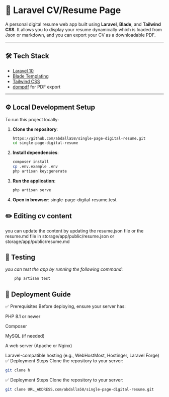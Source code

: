 # 🧾 Laravel CV/Resume Page

A personal digital resume web app built using **Laravel**, **Blade**, and **Tailwind CSS**. It allows you to display your resume dynamically which is loaded from Json or markdown, and you can export your CV as a downloadable PDF.

---

## 🛠️ Tech Stack

- [Laravel 10](https://laravel.com/)
- [Blade Templating](https://laravel.com/docs/blade)
- [Tailwind CSS](https://tailwindcss.com/)
- [dompdf](https://github.com/dompdf/dompdf) for PDF export

---

## ⚙️ Local Development Setup

To run this project locally:

1. **Clone the repository**:
   ```bash
   https://github.com/abdalla58/single-page-digital-resume.git
   cd single-page-digital-resume
2. **Install dependencies**:
    ```bash
   composer install
   cp .env.example .env
   php artisan key:generate
3. **Run the application**:
    ```bash   
    php artisan serve 
4. **Open in browser**:
single-page-digital-resume.test

## ✏️ Editing  cv content 
you can update the content by updating the resume.json file or the resume.md file in 
storage/app/public/resume.json 
or 
storage/app/public/resume.md

## 🧾 Testing
*you can test the app by running the following command*:
```bash   
    php artisan test
```

## 🚀 Deployment Guide
✅ Prerequisites
Before deploying, ensure your server has:

PHP 8.1 or newer

Composer

MySQL (if needed)

A web server (Apache or Nginx)

Laravel-compatible hosting (e.g., WebHostMost, Hostinger, Laravel Forge)
✅ Deployment Steps
Clone the repository to your server:
```bash
git clone h
```
✅ Deployment Steps
Clone the repository to your server:
```bash
git clone URL_ADDRESS.com/abdalla58/single-page-digital-resume.git
```
